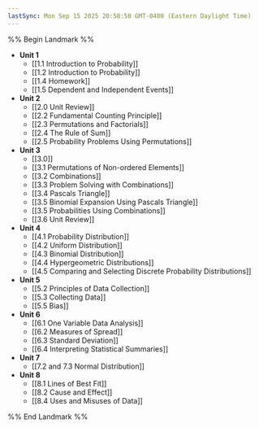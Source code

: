 ```yaml
---
lastSync: Mon Sep 15 2025 20:58:50 GMT-0400 (Eastern Daylight Time)
---
```

%% Begin Landmark %%
- **Unit 1**
	- [[1.1 Introduction to Probability]]
	- [[1.2 Introduction to Probability]]
	- [[1.4 Homework]]
	- [[1.5 Dependent and Independent Events]]
- **Unit 2**
	- [[2.0 Unit Review]]
	- [[2.2 Fundamental Counting Principle]]
	- [[2.3 Permutations and Factorials]]
	- [[2.4 The Rule of Sum]]
	- [[2.5 Probability Problems Using Permutations]]
- **Unit 3**
	- [[3.0]]
	- [[3.1 Permutations of Non-ordered Elements]]
	- [[3.2 Combinations]]
	- [[3.3 Problem Solving with Combinations]]
	- [[3.4 Pascals Triangle]]
	- [[3.5 Binomial Expansion Using Pascals Triangle]]
	- [[3.5 Probabilities Using Combinations]]
	- [[3.6 Unit Review]]
- **Unit 4**
	- [[4.1 Probability Distribution]]
	- [[4.2 Uniform Distribution]]
	- [[4.3 Binomial Distribution]]
	- [[4.4 Hypergeometric Distributions]]
	- [[4.5 Comparing and Selecting Discrete Probability Distributions]]
- **Unit 5**
	- [[5.2 Principles of Data Collection]]
	- [[5.3 Collecting Data]]
	- [[5.5 Bias]]
- **Unit 6**
	- [[6.1 One Variable Data Analysis]]
	- [[6.2 Measures of Spread]]
	- [[6.3 Standard Deviation]]
	- [[6.4 Interpreting Statistical Summaries]]
- **Unit 7**
	- [[7.2 and 7.3 Normal Distribution]]
- **Unit 8**
	- [[8.1 Lines of Best Fit]]
	- [[8.2 Cause and Effect]]
	- [[8.4 Uses and Misuses of Data]]

%% End Landmark %%
